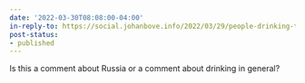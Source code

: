 ```yaml
---
date: '2022-03-30T08:08:00-04:00'
in-reply-to: https://social.johanbove.info/2022/03/29/people-drinking-the-vodka-they-already-had
post-status:
- published
---
```


Is this a comment about Russia or a comment about drinking in general?